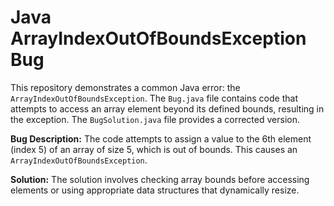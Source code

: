 # Java ArrayIndexOutOfBoundsException Bug
This repository demonstrates a common Java error: the `ArrayIndexOutOfBoundsException`.  The `Bug.java` file contains code that attempts to access an array element beyond its defined bounds, resulting in the exception. The `BugSolution.java` file provides a corrected version.

**Bug Description:** The code attempts to assign a value to the 6th element (index 5) of an array of size 5, which is out of bounds. This causes an `ArrayIndexOutOfBoundsException`. 

**Solution:** The solution involves checking array bounds before accessing elements or using appropriate data structures that dynamically resize.